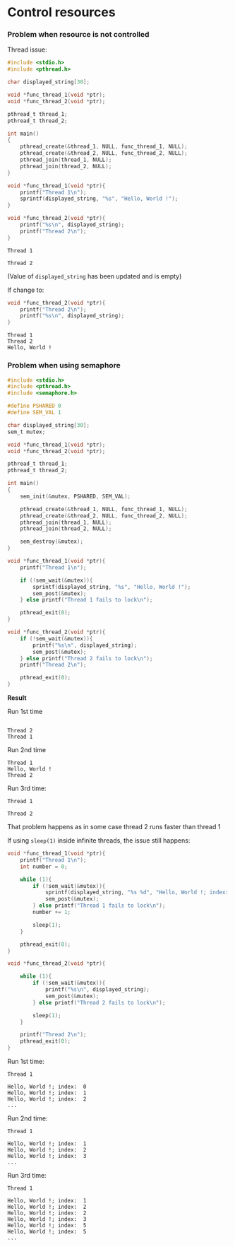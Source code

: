 # Control resources

### Problem when resource is not controlled

Thread issue:

```c
#include <stdio.h>
#include <pthread.h>

char displayed_string[30];

void *func_thread_1(void *ptr);
void *func_thread_2(void *ptr);

pthread_t thread_1;
pthread_t thread_2;

int main()
{
	pthread_create(&thread_1, NULL, func_thread_1, NULL);
	pthread_create(&thread_2, NULL, func_thread_2, NULL);
	pthread_join(thread_1, NULL);
	pthread_join(thread_2, NULL);
}

void *func_thread_1(void *ptr){
	printf("Thread 1\n");
	sprintf(displayed_string, "%s", "Hello, World !");	
}

void *func_thread_2(void *ptr){
	printf("%s\n", displayed_string);
	printf("Thread 2\n");
}
```

```
Thread 1

Thread 2
```

(Value of ``displayed_string`` has been updated and is empty)

If change to:

```c
void *func_thread_2(void *ptr){	
	printf("Thread 2\n");
	printf("%s\n", displayed_string);
}
```

```
Thread 1
Thread 2
Hello, World !
```

### Problem when using semaphore

```c
#include <stdio.h>
#include <pthread.h>
#include <semaphore.h>

#define PSHARED 0
#define SEM_VAL	1

char displayed_string[30];
sem_t mutex;

void *func_thread_1(void *ptr);
void *func_thread_2(void *ptr);

pthread_t thread_1;
pthread_t thread_2;

int main()
{
	sem_init(&mutex, PSHARED, SEM_VAL);

	pthread_create(&thread_1, NULL, func_thread_1, NULL);
	pthread_create(&thread_2, NULL, func_thread_2, NULL);
	pthread_join(thread_1, NULL);
	pthread_join(thread_2, NULL);

    sem_destroy(&mutex);
}

void *func_thread_1(void *ptr){
	printf("Thread 1\n");

	if (!sem_wait(&mutex)){
        sprintf(displayed_string, "%s", "Hello, World !");	
        sem_post(&mutex);
    } else printf("Thread 1 fails to lock\n");

    pthread_exit(0);
}

void *func_thread_2(void *ptr){
    if (!sem_wait(&mutex)){
        printf("%s\n", displayed_string);
        sem_post(&mutex);
    } else printf("Thread 2 fails to lock\n");
	printf("Thread 2\n");

    pthread_exit(0);
}
```

**Result**

Run 1st time

```

Thread 2
Thread 1
```

Run 2nd time

```
Thread 1
Hello, World !
Thread 2
```

Run 3rd time:

```
Thread 1

Thread 2
```

That problem happens as in some case thread 2 runs faster than thread 1

If using ``sleep(1)`` inside infinite threads, the issue still happens:

```c
void *func_thread_1(void *ptr){
	printf("Thread 1\n");
    int number = 0;

    while (1){
        if (!sem_wait(&mutex)){
            sprintf(displayed_string, "%s %d", "Hello, World !; index: ", number);	
            sem_post(&mutex);
        } else printf("Thread 1 fails to lock\n");
        number += 1;

        sleep(1);
    }

    pthread_exit(0);
}

void *func_thread_2(void *ptr){

    while (1){
        if (!sem_wait(&mutex)){
            printf("%s\n", displayed_string);
            sem_post(&mutex);
        } else printf("Thread 2 fails to lock\n");

        sleep(1);
    }

    printf("Thread 2\n");
    pthread_exit(0);
}
```

Run 1st time:

```
Thread 1

Hello, World !; index:  0
Hello, World !; index:  1
Hello, World !; index:  2
...
```

Run 2nd time:

```
Thread 1

Hello, World !; index:  1
Hello, World !; index:  2
Hello, World !; index:  3
...
```

Run 3rd time:

```
Thread 1

Hello, World !; index:  1
Hello, World !; index:  2
Hello, World !; index:  2
Hello, World !; index:  3
Hello, World !; index:  5
Hello, World !; index:  5
...
```